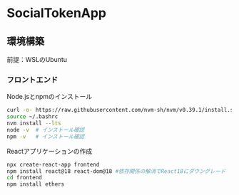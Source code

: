 # SocialTokenApp

## 環境構築

前提：WSLのUbuntu

### フロントエンド
Node.jsとnpmのインストール
```bash
curl -o- https://raw.githubusercontent.com/nvm-sh/nvm/v0.39.1/install.sh | bash
source ~/.bashrc
nvm install --lts
node -v  # インストール確認
npm -v   # インストール確認
```
Reactアプリケーションの作成
```bash
npx create-react-app frontend 
npm install react@18 react-dom@18 #依存関係の解消でReact18にダウングレード
cd frontend
npm install ethers
```